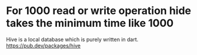 # For 1000 read or write operation hide takes the minimum time like 1000
Hive is a local database which is purely written in dart.
https://pub.dev/packages/hive
